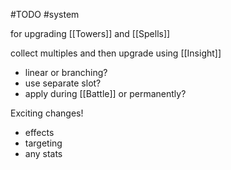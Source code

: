 #TODO 
#system 

for upgrading [[Towers]] and [[Spells]]

collect multiples and then upgrade using [[Insight]]
- linear or branching?
- use separate slot?
- apply during [[Battle]] or permanently?

Exciting changes!
- effects
- targeting
- any stats
